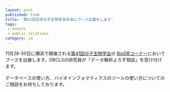 ```yaml
---
layout: post
published: true
title: '第41回日本分子生物学会年会にブース出展をします'
tags:
 - events
 - public_relations
category: ja
---
```

11月28-30日に横浜で開催される[第41回分子生物学会](https://www2.aeplan.co.jp/mbsj2018/index.html)の
[BioDBコーナー](https://www2.aeplan.co.jp/mbsj2018/japanese/special/special_2.pdf)においてブースを出展します。DBCLSの研究員が「データ解析よろず相談」を受け付けます。  
<br />
データベースの使い方、バイオインフォマティクスのツールの使い方についてのご相談をお待ちしております。
